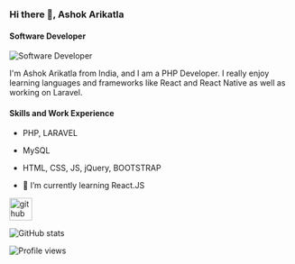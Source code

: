 ### Hi there 👋, Ashok Arikatla
#### Software Developer
![Software Developer](https://arturssmirnovs.github.io/github-profile-readme-generator/images/banner.png)

I'm Ashok Arikatla from India, and I am a PHP Developer. I really enjoy learning languages and frameworks like React and React Native as well as working on Laravel.

#### Skills and Work Experience

- PHP, LARAVEL
- MySQL
- HTML, CSS, JS, jQuery, BOOTSTRAP

- 🌱 I’m currently learning React.JS 


[<img src='https://cdn.jsdelivr.net/npm/simple-icons@3.0.1/icons/github.svg' alt='github' height='40'>](https://github.com/ashokarikatla0402)  

![GitHub stats](https://github-readme-stats.vercel.app/api?username=ashokarikatla0402&show_icons=true)  

![Profile views](https://gpvc.arturio.dev/ashokarikatla0402)  
